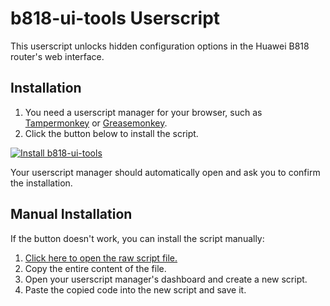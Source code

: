 # b818-ui-tools Userscript

This userscript unlocks hidden configuration options in the Huawei B818 router's web interface.

## Installation

1.  You need a userscript manager for your browser, such as [Tampermonkey](https://www.tampermonkey.net/) or [Greasemonkey](https://www.greasespot.net/).
2.  Click the button below to install the script.

[![Install b818-ui-tools](https://img.shields.io/badge/Install-b818--ui--tools-blue.svg)](https://raw.githubusercontent.com/WMP/b818-ui-tools/main/b818-ui-tools.user.js)

Your userscript manager should automatically open and ask you to confirm the installation.

## Manual Installation

If the button doesn't work, you can install the script manually:
1.  [Click here to open the raw script file.](https://raw.githubusercontent.com/WMP/b818-ui-tools/main/b818-ui-tools.user.js)
2.  Copy the entire content of the file.
3.  Open your userscript manager's dashboard and create a new script.
4.  Paste the copied code into the new script and save it.
